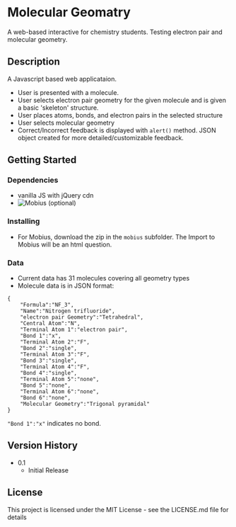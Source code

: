 # Molecular Geomatry

A web-based interactive for chemistry students. Testing electron pair and molecular geometry.

## Description

A Javascript based web applicataion. 

- User is presented with a molecule.
- User selects electron pair geometry for the given molecule and is given a basic 'skeleton' structure.
- User places atoms, bonds, and electron pairs in the selected structure
- User selects molecular geometry
- Correct/Incorrect feedback is displayed with `alert()` method. JSON object created for more detailed/customizable feedback.

## Getting Started

### Dependencies

* vanilla JS with jQuery cdn
* ![Mobius](https://www.digitaled.com/mobius) (optional) 

### Installing

* For Mobius, download the zip in the `mobius` subfolder. The Import to Mobius will be an html question.

### Data

* Current data has 31 molecules covering all geometry types
* Molecule data is in JSON format:

```
{
    "Formula":"NF_3",
    "Name":"Nitrogen trifluoride",
    "electron pair Geometry":"Tetrahedral",
    "Central Atom":"N",
    "Terminal Atom 1":"electron pair",
    "Bond 1":"x",
    "Terminal Atom 2":"F",
    "Bond 2":"single",
    "Terminal Atom 3":"F",
    "Bond 3":"single",
    "Terminal Atom 4":"F",
    "Bond 4":"single",
    "Terminal Atom 5":"none",
    "Bond 5":"none",
    "Terminal Atom 6":"none",
    "Bond 6":"none",
    "Molecular Geometry":"Trigonal pyramidal"
}
```

`"Bond 1":"x"` indicates no bond.   

## Version History

* 0.1
    * Initial Release

## License

This project is licensed under the MIT License - see the LICENSE.md file for details